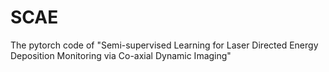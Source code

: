 # SCAE
The pytorch code of "Semi-supervised Learning for Laser Directed Energy Deposition Monitoring via Co-axial Dynamic Imaging"
